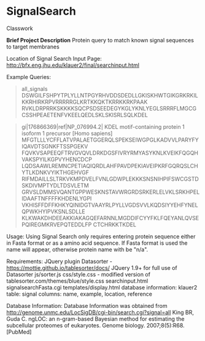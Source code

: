 # SignalSearch
Classwork

**Brief Project Description**
Protein query to match known signal sequences to target membranes

Location of Signal Search Input Page:
http://bfx.eng.jhu.edu/klauer2/final/searchinput.html

Example Queries:
>all_signals
DSWGILFSHPYTPLYLLNTPGYRHVDDSDEDLLGKISKHWTGIKGRKRKILKKRHIRKRPVRRRRRGLKRTKKQKTKRRKKRKPAAK
RVKLDRPRRKSKKKKSQCPSDSEEDEGYKGLYKNLYEGLSRRRFLMGCGCSSHPEAETENFVKEELQEDLSKLSKISRLSQLKDEL

>gi|176866369|ref|NP_076994.2| KDEL motif-containing protein 1 isoform 1 precursor [Homo sapiens]
MFGTLLLYCFFLATVPALAETGGERQLSPEKSEIWGPGLKADVVLPARYFYIQAVDTSGNKFTSSPGEKV
FQVKVSAPEEQFTRVGVQVLDRKDGSFIVRYRMYASYKNLKVEIKFQGQHVAKSPYILKGPVYHENCDCP
LQDSAAWLREMNCPETIAQIQRDLAHFPAVDPEKIAVEIPKRFGQRQSLCHYTLKDNKVYIKTHGEHVGF
RIFMDAILLSLTRKVKMPDVELFVNLGDWPLEKKKSNSNIHPIFSWCGSTDSKDIVMPTYDLTDSVLETM
GRVSLDMMSVQANTGPPWESKNSTAVWRGRDSRKERLELVKLSRKHPELIDAAFTNFFFFKHDENLYGPI
VKHISFFDFFKHKYQINIDGTVAAYRLPYLLVGDSVVLKQDSIYYEHFYNELQPWKHYIPVKSNLSDLLE
KLKWAKDHDEEAKKIAKAGQEFARNNLMGDDIFCYYFKLFQEYANLQVSEPQIREGMKRVEPQTEDDLFP
CTCHRKKTKDEL

Usage:
Using Signal Search only requires entering protein sequence either in Fasta format
or as a amino acid sequence.  If Fasta format is used the name will appear, 
otherwise protein name with be "n/a".

Requirements:
JQuery plugin Datasorter - https://mottie.github.io/tablesorter/docs/
JQuery 1.9+ for full use of Datasorter
js/sorter.js
css/style.css - modified version of tablesorter.com/themes/blue/style.css
searchinput.html
signalsearchFasta.cgi
templates/display.html
database information: klauer2
table: signal
columns: name, example, location, reference

Database Information:
Database Information was obtained from http://genome.unmc.edu/LocSigDB/cgi-bin/search.cgi?signal=all 
King BR, Guda C. ngLOC: an n-gram-based Bayesian method for estimating the subcellular proteomes of eukaryotes. 
Genome biology. 2007;8(5):R68. [PubMed]
